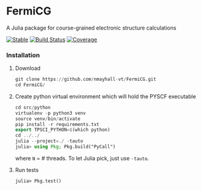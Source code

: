 # FermiCG
A Julia package for course-grained electronic structure calculations

[![Stable](https://img.shields.io/badge/docs-stable-blue.svg)](https://nmayhall-vt.github.io/FermiCG/stable)
[![Build Status](https://github.com/nmayhall-vt/FermiCG/workflows/CI/badge.svg)](https://github.com/nmayhall-vt/FermiCG/actions)
[![Coverage](https://codecov.io/gh/nmayhall-vt/FermiCG/branch/master/graph/badge.svg)](https://codecov.io/gh/nmayhall-vt/FermiCG)


### Installation
1. Download

	```julia
	git clone https://github.com/nmayhall-vt/FermiCG.git
	cd FermiCG/
	```


2. Create python virtual environment which will hold the PYSCF executable

	```julia
	cd src/python
	virtualenv -p python3 venv
	source venv/bin/activate
	pip install -r requirements.txt
	export TPSCI_PYTHON=$(which python)
	cd ../../
	julia --project=./ -tauto 
	julia> using Pkg; Pkg.build("PyCall")
	```
	where `N` = # threads. To let Julia pick, just use `-tauto`. 
2. Run tests
	```
	julia> Pkg.test()
	```
